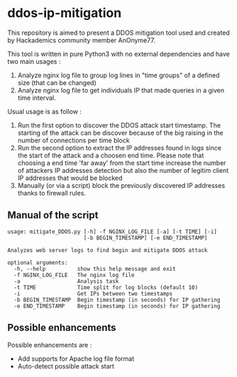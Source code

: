 # ddos-ip-mitigation
This repository is aimed to present a DDOS mitigation tool used and created by Hackademics community member AnOnyme77. 

This tool is written in pure Python3 with no external dependencies and have two main usages : 

1. Analyze nginx log file to group log lines in "time groups" of a defined size (that can be changed)
2. Analyze nginx log file to get individuals IP that made queries in a given time interval. 

Usual usage is as follow : 

1. Run the first option to discover the DDOS attack start timestamp. The starting of the attack can be discover because of the big raising in the number of connections per time block
2. Run the second option to extract the IP addresses found in logs since the start of the attack and a choosen end time. Please note that choosing a end time 'far away' from the start time increase the number of attackers IP addresses detection but also the number of legitim client IP addresses that would be blocked
3. Manually (or via a script) block the previously discovered IP addresses thanks to firewall rules. 

## Manual of the script

```
usage: mitigate_DDOS.py [-h] -f NGINX_LOG_FILE [-a] [-t TIME] [-i]
                        [-b BEGIN_TIMESTAMP] [-e END_TIMESTAMP]

Analyzes web server logs to find begin and mitigate DDOS attack

optional arguments:
  -h, --help          show this help message and exit
  -f NGINX_LOG_FILE   The nginx log file
  -a                  Analysis task
  -t TIME             Time split for log blocks (default 10)
  -i                  Get IPs between two timestamps
  -b BEGIN_TIMESTAMP  Begin timestamp (in seconds) for IP gathering
  -e END_TIMESTAMP    Begin timestamp (in seconds) for IP gathering
```

## Possible enhancements
Possible enhancements are : 

* Add supports for Apache log file format
* Auto-detect possible attack start
